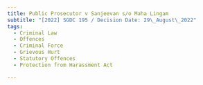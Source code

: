 ```yaml
---
title: Public Prosecutor v Sanjeevan s/o Maha Lingam
subtitle: "[2022] SGDC 195 / Decision Date: 29\_August\_2022"
tags:
  - Criminal Law
  - Offences
  - Criminal Force
  - Grievous Hurt
  - Statutory Offences
  - Protection from Harassment Act

---
```

